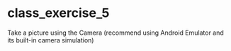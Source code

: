 # class_exercise_5

Take a picture using the Camera (recommend using Android Emulator and its built-in camera simulation)
